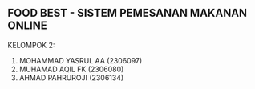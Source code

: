 ## FOOD BEST - SISTEM PEMESANAN MAKANAN ONLINE

KELOMPOK 2:
1. MOHAMMAD YASRUL AA (2306097)
2. MUHAMAD AQIL FK (2306080)
3. AHMAD PAHRUROJI (2306134)
